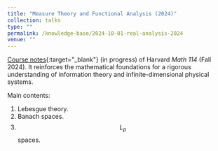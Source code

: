 ```yaml
---
title: "Measure Theory and Functional Analysis (2024)"
collection: talks
type: ""
permalink: /knowledge-base/2024-10-01-real-analysis-2024
venue: ""
---
```


[Course notes](https://nlyu1.github.io/real-analysis/){:target="_blank"} (in progress) of Harvard *Math 114* (Fall 2024). It reinforces the mathematical foundations for a rigorous understanding of information theory and infinite-dimensional physical systems. 

Main contents: 

1. Lebesgue theory. 
2. Banach spaces. 
3. $$L_p$$ spaces. 